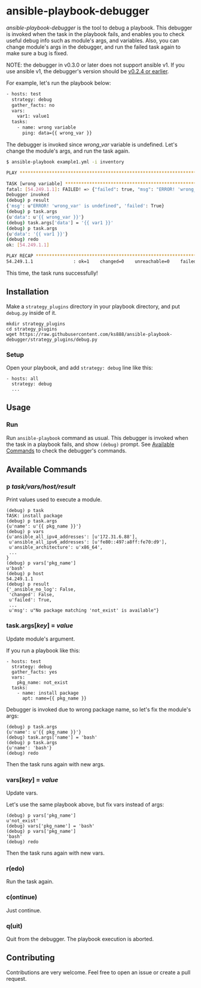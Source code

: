 # ansible-playbook-debugger

*ansible-playbook-debugger* is the tool to debug a playbook. This debugger is invoked when the task in the playbook fails, and enables you to check useful debug info such as module's args, and variables. Also, you can change module's args in the debugger, and run the failed task again to make sure a bug is fixed.

NOTE: the debugger in v0.3.0 or later does not support ansible v1. If you use ansible v1, the debugger's version should be [v0.2.4 or earlier](https://github.com/ks888/ansible-playbook-debugger/tree/v0.2.4).

For example, let's run the playbook below:

```bash
- hosts: test
  strategy: debug
  gather_facts: no
  vars:
    var1: value1
  tasks:
    - name: wrong variable
      ping: data={{ wrong_var }}
```

The debugger is invoked since *wrong_var* variable is undefined. Let's change the module's args, and run the task again.

```bash
$ ansible-playbook example1.yml -i inventory

PLAY ***************************************************************************

TASK [wrong variable] **********************************************************
fatal: [54.249.1.1]: FAILED! => {"failed": true, "msg": "ERROR! 'wrong_var' is undefined"}
Debugger invoked
(debug) p result
{'msg': u"ERROR! 'wrong_var' is undefined", 'failed': True}
(debug) p task.args
{u'data': u'{{ wrong_var }}'}
(debug) task.args['data'] = '{{ var1 }}'
(debug) p task.args
{u'data': '{{ var1 }}'}
(debug) redo
ok: [54.249.1.1]

PLAY RECAP *********************************************************************
54.249.1.1               : ok=1    changed=0    unreachable=0    failed=0
```

This time, the task runs successfully!

## Installation

Make a `strategy_plugins` directory in your playbook directory, and put `debug.py` inside of it.

```
mkdir strategy_plugins
cd strategy_plugins
wget https://raw.githubusercontent.com/ks888/ansible-playbook-debugger/strategy_plugins/debug.py
```

### Setup

Open your playbook, and add `strategy: debug` line like this:

```
- hosts: all
  strategy: debug
  ...
```

## Usage

### Run

Run `ansible-playbook` command as usual. This debugger is invoked when the task in a playbook fails, and show `(debug)` prompt. See [Available Commands](#available-commands) to check the debugger's commands.

## Available Commands

### p *task/vars/host/result*

Print values used to execute a module.

```
(debug) p task
TASK: install package
(debug) p task.args
{u'name': u'{{ pkg_name }}'}
(debug) p vars
{u'ansible_all_ipv4_addresses': [u'172.31.6.88'],
 u'ansible_all_ipv6_addresses': [u'fe80::497:a8ff:fe70:d9'],
 u'ansible_architecture': u'x86_64',
 ...
}
(debug) p vars['pkg_name']
u'bash'
(debug) p host
54.249.1.1
(debug) p result
{'_ansible_no_log': False,
 'changed': False,
 u'failed': True,
 ...
 u'msg': u"No package matching 'not_exist' is available"}
```

### task.args[*key*] = *value*

Update module's argument.

If you run a playbook like this:

```
- hosts: test
  strategy: debug
  gather_facts: yes
  vars:
    pkg_name: not_exist
  tasks:
    - name: install package
      apt: name={{ pkg_name }}
```

Debugger is invoked due to wrong package name, so let's fix the module's args:

```
(debug) p task.args
{u'name': u'{{ pkg_name }}'}
(debug) task.args['name'] = 'bash'
(debug) p task.args
{u'name': 'bash'}
(debug) redo
```

Then the task runs again with new args.

### vars[*key*] = *value*

Update vars.

Let's use the same playbook above, but fix vars instead of args:

```
(debug) p vars['pkg_name']
u'not_exist'
(debug) vars['pkg_name'] = 'bash'
(debug) p vars['pkg_name']
'bash'
(debug) redo
```

Then the task runs again with new vars.

### r(edo)

Run the task again.

### c(ontinue)

Just continue.

### q(uit)

Quit from the debugger. The playbook execution is aborted.

## Contributing

Contributions are very welcome. Feel free to open an issue or create a pull request.
